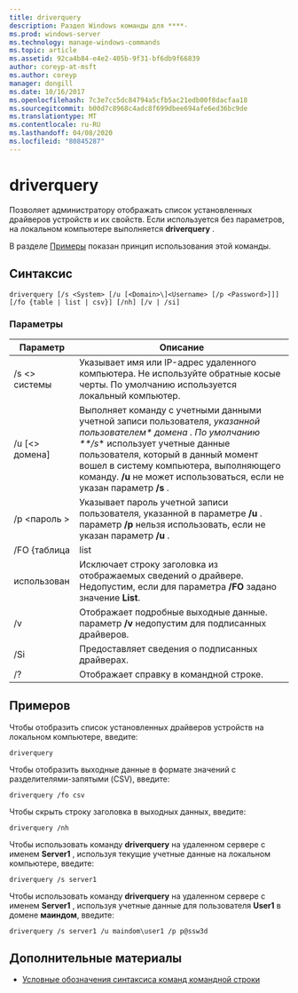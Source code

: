```yaml
---
title: driverquery
description: Раздел Windows команды для ****-
ms.prod: windows-server
ms.technology: manage-windows-commands
ms.topic: article
ms.assetid: 92ca4b84-e4e2-405b-9f31-bf6db9f66839
author: coreyp-at-msft
ms.author: coreyp
manager: dongill
ms.date: 10/16/2017
ms.openlocfilehash: 7c3e7cc5dc84794a5cfb5ac21edb00f8dacfaa18
ms.sourcegitcommit: b00d7c8968c4adc8f699dbee694afe6ed36bc9de
ms.translationtype: MT
ms.contentlocale: ru-RU
ms.lasthandoff: 04/08/2020
ms.locfileid: "80845287"
---
```

# <a name="driverquery"></a>driverquery



Позволяет администратору отображать список установленных драйверов устройств и их свойств. Если используется без параметров, на локальном компьютере выполняется **driverquery** .

В разделе [Примеры](#BKMK_examples) показан принцип использования этой команды.

## <a name="syntax"></a>Синтаксис

```
driverquery [/s <System> [/u [<Domain>\]<Username> [/p <Password>]]] [/fo {table | list | csv}] [/nh] [/v | /si]
```

### <a name="parameters"></a>Параметры

|         Параметр         |                                                                                                                                         Описание                                                                                                                                          |
|---------------------------|----------------------------------------------------------------------------------------------------------------------------------------------------------------------------------------------------------------------------------------------------------------------------------------------|
|       /s \<> системы        |                                                                                      Указывает имя или IP-адрес удаленного компьютера. Не используйте обратные косые черты. По умолчанию используется локальный компьютер.                                                                                       |
| /u [\<> домена\]<Username> | Выполняет команду с учетными данными учетной записи пользователя, *указанной пользователем\** *домена* <em>. По умолчанию \*\*/s</em>\* использует учетные данные пользователя, который в данный момент вошел в систему компьютера, выполняющего команду. **/u** не может использоваться, если не указан параметр **/s** . |
|      /p \<пароль >       |                                                                           Указывает пароль учетной записи пользователя, указанной в параметре **/u** . параметр **/p** нельзя использовать, если не указан параметр **/u** .                                                                            |
|        /FO {таблица         |                                                                                                                                             list                                                                                                                                             |
|            использован            |                                                                                      Исключает строку заголовка из отображаемых сведений о драйвере. Недопустим, если для параметра **/FO** задано значение **List**.                                                                                      |
|            /v             |                                                                                                               Отображает подробные выходные данные. параметр **/v** недопустим для подписанных драйверов.                                                                                                               |
|            /Si            |                                                                                                                          Предоставляет сведения о подписанных драйверах.                                                                                                                          |
|            /?             |                                                                                                                             Отображает справку в командной строке.                                                                                                                             |

## <a name="examples"></a><a name=BKMK_examples></a>Примеров

Чтобы отобразить список установленных драйверов устройств на локальном компьютере, введите:
```
driverquery 
```
Чтобы отобразить выходные данные в формате значений с разделителями-запятыми (CSV), введите:
```
driverquery /fo csv 
```
Чтобы скрыть строку заголовка в выходных данных, введите:
```
driverquery /nh 
```
Чтобы использовать команду **driverquery** на удаленном сервере с именем **Server1** , используя текущие учетные данные на локальном компьютере, введите:
```
driverquery /s server1
```
Чтобы использовать команду **driverquery** на удаленном сервере с именем **Server1** , используя учетные данные для пользователя **User1** в домене **маиндом**, введите:
```
driverquery /s server1 /u maindom\user1 /p p@ssw3d
```

## <a name="additional-references"></a>Дополнительные материалы

- [Условные обозначения синтаксиса команд командной строки](command-line-syntax-key.md)